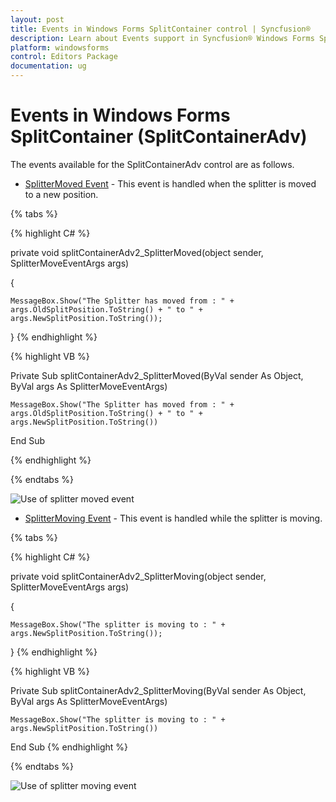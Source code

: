 ```yaml
---
layout: post
title: Events in Windows Forms SplitContainer control | Syncfusion®
description: Learn about Events support in Syncfusion® Windows Forms SplitContainer (SplitContainerAdv) control and more details.
platform: windowsforms
control: Editors Package
documentation: ug
---
```


# Events in Windows Forms SplitContainer (SplitContainerAdv)

The events available for the SplitContainerAdv control are as follows.

* [SplitterMoved Event](https://help.syncfusion.com/cr/windowsforms/Syncfusion.Windows.Forms.Tools.SplitContainerAdv.html#Syncfusion_Windows_Forms_Tools_SplitContainerAdv_SplitterMoved) - This event is handled when the splitter is moved to a new position.

{% tabs %}

{% highlight C# %}




private void splitContainerAdv2_SplitterMoved(object sender, SplitterMoveEventArgs args)

{

    MessageBox.Show("The Splitter has moved from : " + args.OldSplitPosition.ToString() + " to " + args.NewSplitPosition.ToString());

}
{% endhighlight %}




{% highlight VB %}




Private Sub splitContainerAdv2_SplitterMoved(ByVal sender As Object, ByVal args As SplitterMoveEventArgs)

    MessageBox.Show("The Splitter has moved from : " + args.OldSplitPosition.ToString() + " to " + args.NewSplitPosition.ToString())

End Sub

{% endhighlight %}

{% endtabs %}

 ![Use of splitter moved event](SplitContainerAdv-Images/Overview_img403.jpeg)


* [SplitterMoving Event](https://help.syncfusion.com/cr/windowsforms/Syncfusion.Windows.Forms.Tools.SplitContainerAdv.html#Syncfusion_Windows_Forms_Tools_SplitContainerAdv_SplitterMoving) - This event is handled while the splitter is moving.

{% tabs %}

{% highlight C# %}


private void splitContainerAdv2_SplitterMoving(object sender, SplitterMoveEventArgs args)

{

    MessageBox.Show("The splitter is moving to : " + args.NewSplitPosition.ToString());

}
{% endhighlight %}






{% highlight VB %}


Private Sub splitContainerAdv2_SplitterMoving(ByVal sender As Object, ByVal args As SplitterMoveEventArgs)

    MessageBox.Show("The splitter is moving to : " + args.NewSplitPosition.ToString())

End Sub
{% endhighlight %}

{% endtabs %}

![Use of splitter moving event](SplitContainerAdv-Images/Overview_img404.jpeg)

